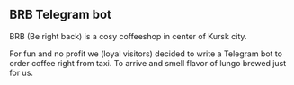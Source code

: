 ## BRB Telegram bot

BRB (Be right back) is a cosy coffeeshop in center of Kursk city.

For fun and no profit we (loyal visitors) decided to write a Telegram bot to order coffee right from taxi.
To arrive and smell flavor of lungo brewed just for us.


